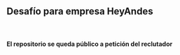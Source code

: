## Desafío para empresa HeyAndes
<br/>

#### El repositorio se queda público a petición del reclutador

